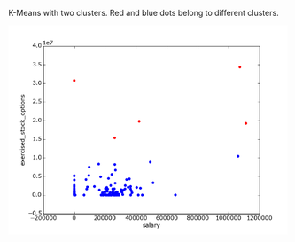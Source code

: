 K-Means with two clusters. Red and blue dots belong to different clusters.

![Output](clusters.png?raw=true "Output image")